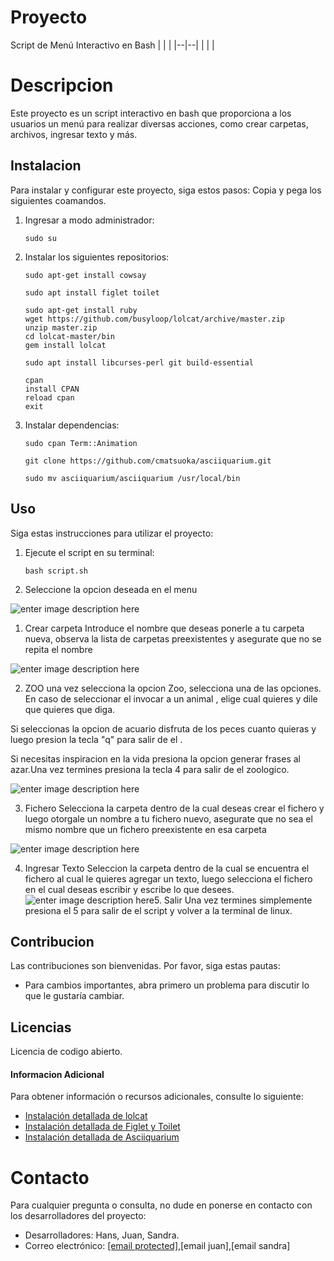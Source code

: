 
# Proyecto


Script de Menú Interactivo en Bash 
|  |  |
|--|--|
|  |  |

# Descripcion
Este proyecto es un script interactivo en bash que proporciona a los usuarios un menú para realizar diversas acciones, como crear carpetas, archivos, ingresar texto y más.

## Instalacion 

Para instalar y configurar este proyecto, siga estos pasos: Copia y pega los siguientes coamandos.

1.  Ingresar a modo administrador:
    
    ```
    sudo su
    
    ```
    
2.  Instalar los siguientes repositorios:
    
    ```
    sudo apt-get install cowsay
    
    ```
    
    ```
    sudo apt install figlet toilet
    
    ```
    
    ```
    sudo apt-get install ruby
    wget https://github.com/busyloop/lolcat/archive/master.zip
    unzip master.zip
    cd lolcat-master/bin
    gem install lolcat
    
    ```
    
    ```
    sudo apt install libcurses-perl git build-essential
    
    ```
    
    ```
    cpan
    install CPAN
    reload cpan
    exit
    
    ```
    
3.  Instalar dependencias:
    
    ```
    sudo cpan Term::Animation
    
    ```
    
    ```
    git clone https://github.com/cmatsuoka/asciiquarium.git
    
    ```
    
    ```
    sudo mv asciiquarium/asciiquarium /usr/local/bin
    
    ```

## Uso

Siga estas instrucciones para utilizar el proyecto:

1.  Ejecute el script en su terminal:
    
    ```
    bash script.sh
    ```
2.  Seleccione  la opcion deseada en el menu
   
![enter image description here](https://i.imgur.com/rWssUw4.png)

1. Crear carpeta
Introduce el nombre que deseas ponerle a tu carpeta nueva, observa la 
lista de carpetas preexistentes y asegurate que no se repita el nombre

![enter image description here](https://i.imgur.com/RCxHi4a.png)
  
2. ZOO
una vez selecciona la opcion Zoo, selecciona una de las opciones. En caso de seleccionar el invocar a un animal , elige cual quieres y dile que quieres que diga.

Si seleccionas la opcion de acuario disfruta de los peces cuanto quieras y luego presion la tecla "q" para salir de el .

Si necesitas inspiracion en la vida presiona la opcion generar frases al azar.Una vez termines presiona la tecla 4 para salir de el zoologico.

![enter image description here](https://i.imgur.com/9gqZPch.png)

3. Fichero
Selecciona la carpeta dentro de la cual deseas crear el fichero y luego otorgale un nombre a tu fichero nuevo, asegurate que no sea el mismo nombre que un fichero preexistente en esa carpeta

![enter image description here](https://i.imgur.com/jytbiJ0.png)

4. Ingresar Texto
Seleccion la carpeta dentro de la cual se encuentra el fichero al cual le quieres agregar un texto, luego selecciona el fichero en el cual deseas escribir y escribe lo que desees.![enter image description here](https://i.imgur.com/LYNsPZ8.png)5. Salir
Una vez termines simplemente presiona el 5 para salir de el script y volver a la terminal de linux.
 
## Contribucion

Las contribuciones son bienvenidas. Por favor, siga estas pautas:

-   Para cambios importantes, abra primero un problema para discutir lo que le gustaría cambiar.
## Licencias
Licencia de codigo abierto.

#### Informacion Adicional

Para obtener información o recursos adicionales, consulte lo siguiente:

-   [Instalación detallada de lolcat](https://esgeeks.com/lolcat-darle-color-terminal-linux/)
-   [Instalación detallada de Figlet y Toilet](https://ubunlog.com/figlet-banners-ascii-terminal/)
-   [Instalación detallada de Asciiquarium](https://www.drivemeca.com/asciiquarium-en-tu-terminal-linux/)

# Contacto

Para cualquier pregunta o consulta, no dude en ponerse en contacto con los desarrolladores del proyecto:

-   Desarrolladores: Hans, Juan, Sandra.
-   Correo electrónico: [[email protected]](https://stackedit.io/cdn-cgi/l/email-protection#fd959c938ea29c8f9c889e92a2cfcdcccfbd959289909c9491d39e9290),[email juan],[email sandra]


